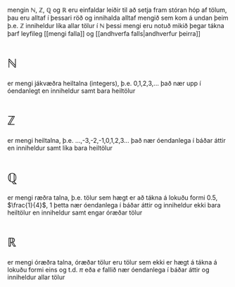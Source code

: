 mengin $\mathbb{N}$, $\mathbb{Z}$, $\mathbb{Q}$ og $\mathbb{R}$ eru einfaldar leiðir til að setja fram stóran hóp af tölum, þau eru alltaf í þessari röð og innihalda alltaf mengið sem kom á undan þeim þ.e. $\mathbb{Z}$ inniheldur líka allar tölur í $\mathbb{N}$
þessi mengi eru notuð mikið þegar tákna þarf leyfileg [[mengi falla]] og [[andhverfa falls|andhverfur þeirra]]

# $\mathbb{N}$
er mengi jákvæðra heiltalna (integers), þ.e. 0,1,2,3,... það nær upp í óendanlegt en inniheldur samt bara heiltölur

# $\mathbb{Z}$
er mengi heiltalna, þ.e. ...,-3,-2,-1,0,1,2,3... það nær óendanlega í báðar áttir en inniheldur samt líka bara heiltölur

# $\mathbb{Q}$
er mengi ræðra talna, þ.e. tölur sem hægt er að tákna á lokuðu formi $0.5$, $\frac{1}{4}$, $1$ þetta nær óendanlega í báðar áttir og inniheldur ekki bara heiltölur en inniheldur samt engar óræðar tölur

# $\mathbb{R}$
er mengi óræðra talna, óræðar tölur eru tölur sem ekki er hægt á tákna á lokuðu formi eins og t.d. $\pi$ eða $e$ fallið nær óendanlega í báðar áttir og inniheldur allar tölur